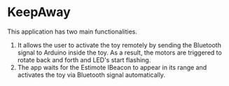 # KeepAway

This application has two main functionalities.

1) It allows the user to activate the toy remotely by sending the Bluetooth signal to Arduino inside the toy. As a result, the motors are triggered to rotate back and forth and LED's start flashing.
2) The app waits for the Estimote IBeacon to appear in its range and activates the toy via Bluetooth signal automatically.
